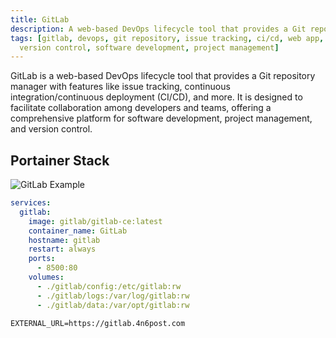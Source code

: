 ```yaml
---
title: GitLab
description: A web-based DevOps lifecycle tool that provides a Git repository manager with features like issue tracking, CI/CD, and more.
tags: [gitlab, devops, git repository, issue tracking, ci/cd, web app, open source, collaboration,
  version control, software development, project management]
---
```


GitLab is a web-based DevOps lifecycle tool that provides a Git repository manager with features like issue tracking, continuous integration/continuous deployment (CI/CD), and more. It is designed to facilitate collaboration among developers and teams, offering a comprehensive platform for software development, project management, and version control.

## Portainer Stack

![GitLab Example](../images/gitlab_example.png)

```yaml
services:
  gitlab:
    image: gitlab/gitlab-ce:latest
    container_name: GitLab
    hostname: gitlab
    restart: always
    ports:
      - 8500:80
    volumes:
      - ./gitlab/config:/etc/gitlab:rw
      - ./gitlab/logs:/var/log/gitlab:rw
      - ./gitlab/data:/var/opt/gitlab:rw
```

```.env
EXTERNAL_URL=https://gitlab.4n6post.com
```
